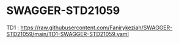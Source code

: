 # SWAGGER-STD21059
TD1 : https://raw.githubusercontent.com/Fanirykeziah/SWAGGER-STD21059/main/TD1-SWAGGER-STD21059.yaml
